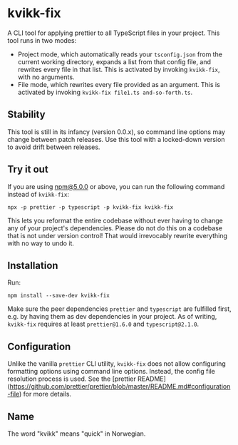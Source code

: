 # kvikk-fix

A CLI tool for applying prettier to all TypeScript files in your project. This
tool runs in two modes:

- Project mode, which automatically reads your `tsconfig.json` from the current
  working directory, expands a list from that config file, and rewrites every
  file in that list. This is activated by invoking `kvikk-fix`, with no
  arguments.
- File mode, which rewrites every file provided as an argument. This is
  activated by invoking `kvikk-fix file1.ts and-so-forth.ts`.

## Stability

This tool is still in its infancy (version 0.0.x), so command line options may
change between patch releases. Use this tool with a locked-down version to
avoid drift between releases.

## Try it out

If you are using npm@5.0.0 or above, you can run the following command instead
of `kvikk-fix`:

```
npx -p prettier -p typescript -p kvikk-fix kvikk-fix
```

This lets you reformat the entire codebase without ever having to change any of
your project's dependencies. Please do not do this on a codebase that is not
under version control! That would irrevocably rewrite everything with no way to
undo it.

## Installation

Run:

```
npm install --save-dev kvikk-fix
```

Make sure the peer dependencies `prettier` and `typescript` are fulfilled
first, e.g. by having them as dev dependencies in your project. As of writing,
`kvikk-fix` requires at least `prettier@1.6.0` and `typescript@2.1.0`.

## Configuration

Unlike the vanilla `prettier` CLI utility, `kvikk-fix` does not allow
configuring formatting options using command line options. Instead, the config
file resolution process is used. See the
[prettier README] (https://github.com/prettier/prettier/blob/master/README.md#configuration-file)
for more details.

## Name

The word "kvikk" means "quick" in Norwegian.
